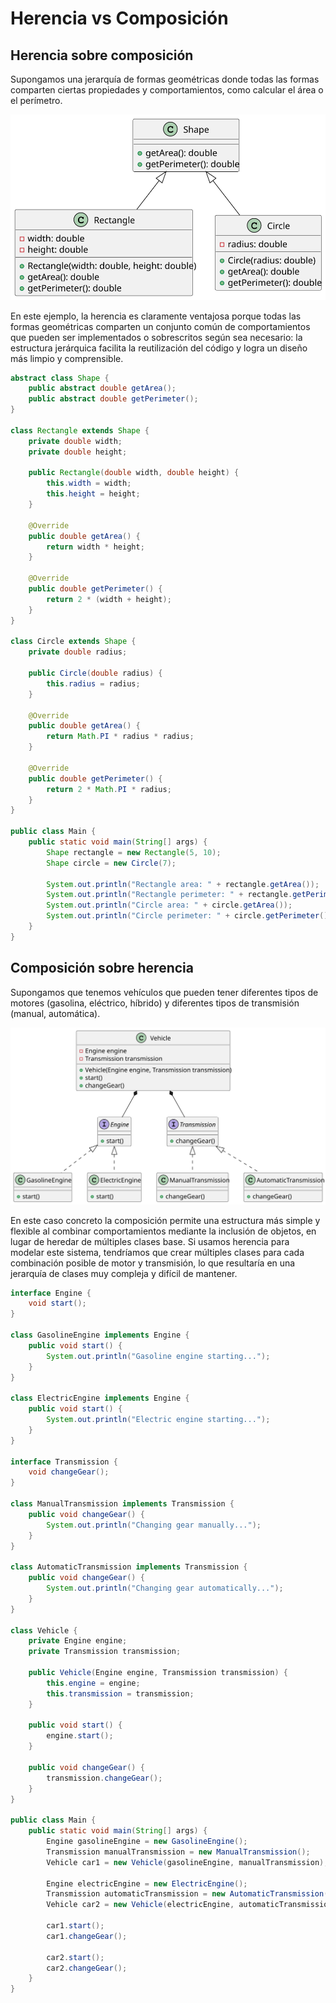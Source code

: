 # Herencia vs Composición

## Herencia sobre composición

Supongamos una jerarquía de formas geométricas donde todas las formas comparten ciertas propiedades y comportamientos, como calcular el área o el perímetro.

<div align=center>

![](/images/modelosUML/modelosUML/herenciaSobreComposicion.svg)

</div>

En este ejemplo, la herencia es claramente ventajosa porque todas las formas geométricas comparten un conjunto común de comportamientos que pueden ser implementados o sobrescritos según sea necesario: la estructura jerárquica facilita la reutilización del código y logra un diseño más limpio y comprensible.


```java
abstract class Shape {
    public abstract double getArea();
    public abstract double getPerimeter();
}

class Rectangle extends Shape {
    private double width;
    private double height;

    public Rectangle(double width, double height) {
        this.width = width;
        this.height = height;
    }

    @Override
    public double getArea() {
        return width * height;
    }

    @Override
    public double getPerimeter() {
        return 2 * (width + height);
    }
}

class Circle extends Shape {
    private double radius;

    public Circle(double radius) {
        this.radius = radius;
    }

    @Override
    public double getArea() {
        return Math.PI * radius * radius;
    }

    @Override
    public double getPerimeter() {
        return 2 * Math.PI * radius;
    }
}

public class Main {
    public static void main(String[] args) {
        Shape rectangle = new Rectangle(5, 10);
        Shape circle = new Circle(7);

        System.out.println("Rectangle area: " + rectangle.getArea());
        System.out.println("Rectangle perimeter: " + rectangle.getPerimeter());
        System.out.println("Circle area: " + circle.getArea());
        System.out.println("Circle perimeter: " + circle.getPerimeter());
    }
}
```

## Composición sobre herencia

Supongamos que tenemos vehículos que pueden tener diferentes tipos de motores (gasolina, eléctrico, híbrido) y diferentes tipos de transmisión (manual, automática).

<div align=center>

![](/images/modelosUML/modelosUML/composicionSobreHerencia.svg)

</div>

En este caso concreto la composición permite una estructura más simple y flexible al combinar comportamientos mediante la inclusión de objetos, en lugar de heredar de múltiples clases base. Si usamos herencia para modelar este sistema, tendríamos que crear múltiples clases para cada combinación posible de motor y transmisión, lo que resultaría en una jerarquía de clases muy compleja y difícil de mantener.

```java
interface Engine {
    void start();
}

class GasolineEngine implements Engine {
    public void start() {
        System.out.println("Gasoline engine starting...");
    }
}

class ElectricEngine implements Engine {
    public void start() {
        System.out.println("Electric engine starting...");
    }
}

interface Transmission {
    void changeGear();
}

class ManualTransmission implements Transmission {
    public void changeGear() {
        System.out.println("Changing gear manually...");
    }
}

class AutomaticTransmission implements Transmission {
    public void changeGear() {
        System.out.println("Changing gear automatically...");
    }
}

class Vehicle {
    private Engine engine;
    private Transmission transmission;

    public Vehicle(Engine engine, Transmission transmission) {
        this.engine = engine;
        this.transmission = transmission;
    }

    public void start() {
        engine.start();
    }

    public void changeGear() {
        transmission.changeGear();
    }
}

public class Main {
    public static void main(String[] args) {
        Engine gasolineEngine = new GasolineEngine();
        Transmission manualTransmission = new ManualTransmission();
        Vehicle car1 = new Vehicle(gasolineEngine, manualTransmission);
        
        Engine electricEngine = new ElectricEngine();
        Transmission automaticTransmission = new AutomaticTransmission();
        Vehicle car2 = new Vehicle(electricEngine, automaticTransmission);
        
        car1.start();
        car1.changeGear();
        
        car2.start();
        car2.changeGear();
    }
}

```